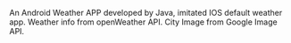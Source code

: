 An Android Weather APP developed by Java, imitated IOS default weather app. Weather info from openWeather API. City Image from Google Image API.
